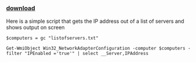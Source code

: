 ﻿---
pid:            760
parent:         0
children:       
poster:         Emil Rousev
title:          
date:           2008-12-29 14:23:39
description:    Here is a simple script that gets the IP address out of a list of servers and shows output on screen
format:         posh
---

# 

### [download](760.ps1)  

Here is a simple script that gets the IP address out of a list of servers and shows output on screen

```posh
$computers = gc "listofservers.txt"

Get-WmiObject Win32_NetworkAdapterConfiguration -computer $computers -filter "IPEnabled ='true'" | select __Server,IPAddress
```
